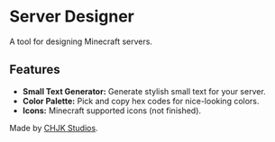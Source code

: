 # Server Designer

A tool for designing Minecraft servers.

## Features

- **Small Text Generator:** Generate stylish small text for your server.
- **Color Palette:** Pick and copy hex codes for nice-looking colors.
- **Icons:** Minecraft supported icons (not finished).

Made by [CHJK Studios](https://chjk.xyz).
